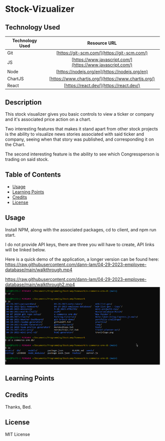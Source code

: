 # Stock-Vizualizer

## Technology Used

| Technology Used |                        Resource URL                        |
| --------------- | :--------------------------------------------------------: |
| Git             |        [https://git-scm.com/](https://git-scm.com/)        |
| JS              | [https://www.javascript.com/](https://www.javascript.com/) |
| Node            |       [https://nodejs.org/en](https://nodejs.org/en)       |
| ChartJS         |    [https://www.chartjs.org/](https://www.chartjs.org/)    |
| React           |          [https://react.dev/](https://react.dev/)          |

## Description

This stock visualizer gives you basic controls to view a ticker or company and it's associated price action on a chart.

Two interesting features that makes it stand apart from other stock projects is the ability to visualize news stories associated with said ticker and company, seeing when that story was published, and corresponding it on the Chart.

The second interesting feature is the ability to see which Congressperson is trading on said stock.

## Table of Contents

- [Usage](#usage)
- [Learning Points](#learning-points)
- [Credits](#credits)
- [License](#license)

## Usage

Install NPM, along with the associated packages, cd to client, and npm run start.

I do not provide API keys, there are three you will have to create, API links will be linked below.

Here is a quick demo of the application, a longer version can be found here: https://raw.githubusercontent.com/dann-lam/04-29-2023-employee-database/main/walkthrough.mp4

https://raw.githubusercontent.com/dann-lam/04-29-2023-employee-database/main/walkthrough2.mp4
![Image of Application](https://raw.githubusercontent.com/dann-lam/e-commerce-orm-db/main/short_demo.gif)

## Learning Points

## Credits

Thanks, Bed.

## License

MIT License
